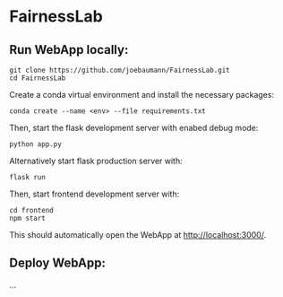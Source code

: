# FairnessLab

## Run WebApp locally:

```
git clone https://github.com/joebaumann/FairnessLab.git
cd FairnessLab
```
Create a conda virtual environment and install the necessary packages:
```
conda create --name <env> --file requirements.txt
```
Then, start the flask development server with enabed debug mode:
```
python app.py
```
Alternatively start flask production server with:
```
flask run
```
Then, start frontend development server with:
```
cd frontend
npm start
```
This should automatically open the WebApp at <http://localhost:3000/>.

## Deploy WebApp:

...
